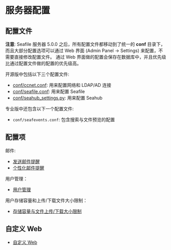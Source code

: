 # 服务器配置

## 配置文件

**注意**: Seafile 服务器 5.0.0 之后，所有配置文件都移动到了统一的 **conf** 目录下，
而且大部分配置选项可以通过 Web 界面 (Admin Panel -> Settings) 来配置，不需要直接修改配置文件。
通过 Web 界面做的配置会保存在数据库中，并且优先级比通过配置文件做的配置的优先级高。

开源版中包括以下三个配置文件:

- [conf/ccnet.conf](ccnet-conf.md): 用来配置网络和 LDAP/AD 连接
- [conf/seafile.conf](seafile-conf.md): 用来配置 Seafile
- [conf/seahub_settings.py](seahub_settings_py.md): 用来配置 Seahub

专业版中还包含以下一个配置文件:

- `conf/seafevents.conf`: 包含搜索与文件预览的配置


## 配置项

邮件:

* [发送邮件提醒](sending_email.md)
* [个性化邮件提醒](customize_email_notifications.md)

用户管理：

* [用户管理](user_options.md)

用户存储容量和上传/下载文件大小限制：

* [存储容量与文件上传/下载大小限制](quota_and_size_options.md)

## 自定义 Web

* [自定义 Web](seahub_customization.md)
